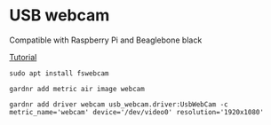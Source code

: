 # USB webcam

Compatible with Raspberry Pi and Beaglebone black

[Tutorial](https://www.raspberrypi.org/documentation/usage/webcams/)

```
sudo apt install fswebcam

gardnr add metric air image webcam

gardnr add driver webcam usb_webcam.driver:UsbWebCam -c metric_name='webcam' device='/dev/video0' resolution='1920x1080'
```
